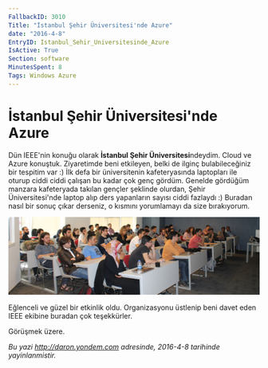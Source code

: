```yaml
---
FallbackID: 3010
Title: "İstanbul Şehir Üniversitesi'nde Azure"
date: "2016-4-8"
EntryID: Istanbul_Sehir_Universitesinde_Azure
IsActive: True
Section: software
MinutesSpent: 8
Tags: Windows Azure
---
```

# İstanbul Şehir Üniversitesi'nde Azure
Dün IEEE'nin konuğu olarak **İstanbul Şehir Üniversitesi**ndeydim. Cloud ve Azure konuştuk. Ziyaretimde beni etkileyen, belki de ilginç bulabileceğiniz bir tespitim var :) İlk defa bir üniversitenin kafeteryasında laptopları ile oturup ciddi ciddi çalışan bu kadar çok genç gördüm. Genelde gördüğüm manzara kafeteryada takılan gençler şeklinde olurdan, Şehir Üniversitesi'nde laptop alıp ders yapanların sayısı ciddi fazlaydı :) Buradan nasıl bir sonuç çıkar derseniz, o kısmını yorumlamayı da size bırakıyorum.
 
![](media/Istanbul_Sehir_Universitesinde_Azure/Istanbul-Sehir-Universitesi.JPG)

Eğlenceli ve güzel bir etkinlik oldu. Organizasyonu üstlenip beni davet eden IEEE ekibine buradan çok teşekkürler.

Görüşmek üzere.

*Bu yazi http://daron.yondem.com adresinde, 2016-4-8 tarihinde yayinlanmistir.*
